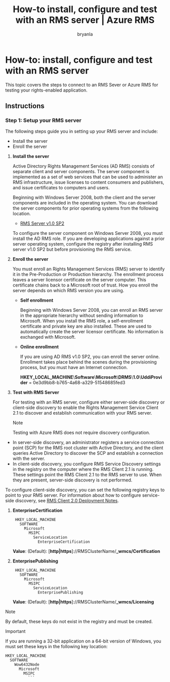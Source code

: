 ﻿---
# required metadata

title: How-to install, configure and test with an RMS server | Azure RMS
description: Install and configure and RMS Sever for testing your rights-enabled application.
keywords:
author: bryanla
ms.author: bryanla
manager: mbaldwin
ms.date: 02/23/2017
ms.topic: conceptual
ms.service: information-protection
ms.assetid: 32C7F387-CF7E-4CE0-AFC9-4C63FE1E134A
# optional metadata

#ROBOTS:
audience: developer
#ms.devlang:
ms.reviewer: shubhamp
ms.suite: ems
#ms.tgt_pltfrm:
#ms.custom:

---

# How-to: install, configure and test with an RMS server

This topic covers the steps to connect to an RMS Sever or Azure RMS for testing your rights-enabled application.
 
## Instructions

### Step 1: Setup your RMS server

The following steps guide you in setting up your RMS server and include:

-   Install the server
-   Enroll the server

1.  **Install the server**

    Active Directory Rights Management Services (AD RMS) consists of separate client and server components. The server component is implemented as a set of web services that can be used to administer an RMS infrastructure, issue licenses to content consumers and publishers, and issue certificates to computers and users.

    Beginning with Windows Server 2008, both the client and the server components are included in the operating system. You can download the server components for prior operating systems from the following location.

    -   [RMS Server v1.0 SP2](https://go.microsoft.com/fwlink/p/?linkid=73722)

    To configure the server component on Windows Server 2008, you must install the AD RMS role. If you are developing applications against a prior server operating system, configure the registry after installing RMS server v1.0 SP2 but before provisioning the RMS service.

2.  **Enroll the server**

    You must enroll an Rights Management Services (RMS) server to identify it in the Pre-Production or Production hierarchy. The enrollment process leaves a server licensor certificate on the server computer. This certificate chains back to a Microsoft root of trust. How you enroll the server depends on which RMS version you are using.

    -   **Self enrollment**

        Beginning with Windows Server 2008, you can enroll an RMS server in the appropriate hierarchy without sending information to Microsoft. When you install the RMS role, a self-enrollment certificate and private key are also installed. These are used to automatically create the server licensor certificate. No information is exchanged with Microsoft.

    -   **Online enrollment**

        If you are using AD RMS v1.0 SP2, you can enroll the server online. Enrollment takes place behind the scenes during the provisioning process, but you must have an Internet connection.

        **HKEY\_LOCAL\_MACHINE**\\**Software**\\**Microsoft**\\**DRMS**\\**1.0**\\**UddiProvider** = 0e3d9bb8-b765-4a68-a329-51548685fed3

3. **Test with RMS Server**

    For testing with an RMS server, configure either server-side discovery or client-side discovery to enable the Rights Management Service Client 2.1 to discover and establish communication with your RMS server.

    > [!Note]
    > Testing with Azure RMS does not require discovery configuration.

  - In server-side discovery, an administrator registers a service connection point (SCP) for the RMS root cluster with Active Directory, and the client queries Active Directory to discover the SCP and establish a connection with the server.
  - In client-side discovery, you configure RMS Service Discovery settings in the registry on the computer where the RMS Client 2.1 is running. These settings point the RMS Client 2.1 to the RMS server to use. When they are present, server-side discovery is not performed.

  To configure client-side discovery, you can set the following registry keys to point to your RMS server. For information about how to configure service-side discovery, see [RMS Client 2.0 Deployment Notes](https://technet.microsoft.com/library/jj159267(WS.10).aspx).

1. **EnterpriseCertification**

        HKEY_LOCAL_MACHINE
          SOFTWARE
            Microsoft
              MSIPC
                ServiceLocation
                  EnterpriseCertification

   **Value**: (Default): [**http|https**]://RMSClusterName/**_wmcs/Certification**

2. **EnterprisePublishing**

        HKEY_LOCAL_MACHINE
          SOFTWARE
            Microsoft
              MSIPC
                ServiceLocation
                  EnterprisePublishing
                  
   **Value**: (Default): [**http|https**]://RMSClusterName/**_wmcs/Licensing**

>[!NOTE] 
> By default, these keys do not exist in the registry and must be created.

>[!IMPORTANT] 
> If you are running a 32-bit application on a 64-bit version of Windows, you must set these keys in the following key location:<p>
  ```    
  HKEY_LOCAL_MACHINE
    SOFTWARE
      Wow6432Node
        Microsoft
          MSIPC
            ```
